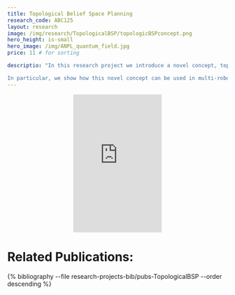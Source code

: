 ```yaml
---
title: Topological Belief Space Planning
research_code: ABC125
layout: research
image: /img/research/TopologicalBSP/topologicBSPconcept.png
hero_height: is-small
hero_image: /img/ANPL_quantum_field.jpg 
price: 11 # for sorting 

descriptio: "In this research project we introduce a novel concept, topological belief space planning (BSP), that uses topological properties of the underlying factor graph representation of future posterior beliefs to direct the search for an optimal solution. This concept deviates from state-of-the-art BSP approaches and is motivated by recent results which indicated, in the context of graph pruning, that topological properties of factor graphs dominantly determine the estimation accuracy. Topological space is also often less dimensional than the embedded state space.

In particular, we show how this novel concept can be used in multi-robot decentralized belief space planning in high-dimensional state spaces to overcome drawbacks of state-of-the-art approaches: computational intractability of an exhaustive objective evaluation for all candidate path combinations from different robots and dependence on the initial guess in the announced path approach, which can lead to a local minimum of the objective function."
---
```


<!-- add  youtube and bibliography Here-->

<div style="display: flex; justify-content: center;">
    <iframe width="40%" height="315" src="https://www.youtube.com/embed/g_NMbpsl_L8" frameborder="0" allow="accelerometer; autoplay; clipboard-write; encrypted-media; gyroscope; picture-in-picture" allowfullscreen></iframe>
</div>

# Related Publications: 
{% bibliography --file research-projects-bib/pubs-TopologicalBSP --order descending %}

